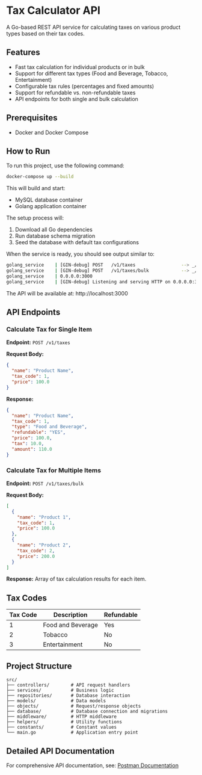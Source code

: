 # Tax Calculator API

A Go-based REST API service for calculating taxes on various product types based on their tax codes.

## Features

- Fast tax calculation for individual products or in bulk
- Support for different tax types (Food and Beverage, Tobacco, Entertainment)
- Configurable tax rules (percentages and fixed amounts)
- Support for refundable vs. non-refundable taxes
- API endpoints for both single and bulk calculation

## Prerequisites

- Docker and Docker Compose

## How to Run

To run this project, use the following command:

```bash
docker-compose up --build
```

This will build and start:

- MySQL database container
- Golang application container

The setup process will:

1. Download all Go dependencies
2. Run database schema migration
3. Seed the database with default tax configurations

When the service is ready, you should see output similar to:

```bash
golang_service    | [GIN-debug] POST   /v1/taxes                 --> _/my_app/controllers.(*V1TaxesController).CalculateTax-fm (4 handlers)
golang_service    | [GIN-debug] POST   /v1/taxes/bulk            --> _/my_app/controllers.(*V1TaxesController).CalculateTaxBulk-fm (4 handlers)
golang_service    | 0.0.0.0:3000
golang_service    | [GIN-debug] Listening and serving HTTP on 0.0.0.0:3000
```

The API will be available at: http://localhost:3000

## API Endpoints

### Calculate Tax for Single Item

**Endpoint:** `POST /v1/taxes`

**Request Body:**

```json
{
  "name": "Product Name",
  "tax_code": 1,
  "price": 100.0
}
```

**Response:**

```json
{
  "name": "Product Name",
  "tax_code": 1,
  "type": "Food and Beverage",
  "refundable": "YES",
  "price": 100.0,
  "tax": 10.0,
  "amount": 110.0
}
```

### Calculate Tax for Multiple Items

**Endpoint:** `POST /v1/taxes/bulk`

**Request Body:**

```json
[
  {
    "name": "Product 1",
    "tax_code": 1,
    "price": 100.0
  },
  {
    "name": "Product 2",
    "tax_code": 2,
    "price": 200.0
  }
]
```

**Response:** Array of tax calculation results for each item.

## Tax Codes

| Tax Code | Description       | Refundable |
| -------- | ----------------- | ---------- |
| 1        | Food and Beverage | Yes        |
| 2        | Tobacco           | No         |
| 3        | Entertainment     | No         |

## Project Structure

```
src/
├── controllers/        # API request handlers
├── services/           # Business logic
├── repositories/       # Database interaction
├── models/             # Data models
├── objects/            # Request/response objects
├── database/           # Database connection and migrations
├── middleware/         # HTTP middleware
├── helpers/            # Utility functions
├── constants/          # Constant values
└── main.go             # Application entry point
```

## Detailed API Documentation

For comprehensive API documentation, see:
[Postman Documentation](https://documenter.getpostman.com/view/883805/RztitAQK)
